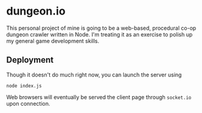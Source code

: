 # dungeon.io
This personal project of mine is going to be a web-based, procedural co-op dungeon crawler written in Node. I'm treating it as an exercise to polish up my general game development skills.

## Deployment
Though it doesn't do much right now, you can launch the server using
```
node index.js
```
Web browsers will eventually be served the client page through `socket.io` upon connection.